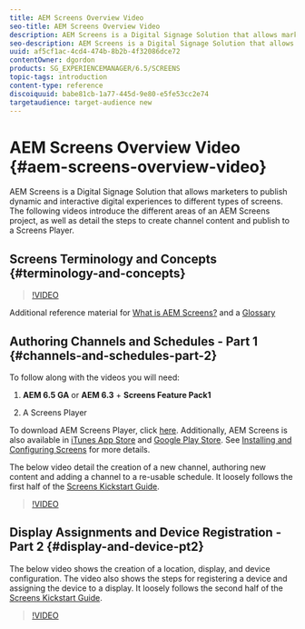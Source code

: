 ```yaml
---
title: AEM Screens Overview Video
seo-title: AEM Screens Overview Video
description: AEM Screens is a Digital Signage Solution that allows marketers to publish dynamic and interactive digital experiences to different types of screens. The following videos introduce the different areas of an AEM Screens project, as well as detail the steps to create channel content and publish to a Screens Player.
seo-description: AEM Screens is a Digital Signage Solution that allows marketers to publish dynamic and interactive digital experiences to different types of screens. The following videos introduce the different areas of an AEM Screens project, as well as detail the steps to create channel content and publish to a screens player.
uuid: af5cf1ac-4cd4-474b-8b2b-4f32086dce72
contentOwner: dgordon
products: SG_EXPERIENCEMANAGER/6.5/SCREENS
topic-tags: introduction
content-type: reference
discoiquuid: babe81cb-1a77-445d-9e80-e5fe53cc2e74
targetaudience: target-audience new
---
```


# AEM Screens Overview Video {#aem-screens-overview-video}

AEM Screens is a Digital Signage Solution that allows marketers to publish dynamic and interactive digital experiences to different types of screens. The following videos introduce the different areas of an AEM Screens project, as well as detail the steps to create channel content and publish to a Screens Player.

## Screens Terminology and Concepts {#terminology-and-concepts}

>[!VIDEO](https://video.tv.adobe.com/v/21353?quality=9)

Additional reference material for [What is AEM Screens?](aem-screens-introduction.md) and a [Glossary](aem-screens-introduction.md)

## Authoring Channels and Schedules - Part 1 {#channels-and-schedules-part-2}

To follow along with the videos you will need:

1. **AEM 6.5 GA** or **AEM 6.3** + **Screens Feature Pack1**

1. A Screens Player

To download AEM Screens Player, click [here](https://download.macromedia.com/screens/). Additionally, AEM Screens is also available in [iTunes App Store](https://itunes.apple.com/us/app/aem-screens/id1169641856?mt=8) and [Google Play Store](https://play.google.com/store/apps/details?id=com.adobe.aem.screens.player&hl=en). See [Installing and Configuring Screens](configuring-screens-introduction.md) for more details.

The below video detail the creation of a new channel, authoring new content and adding a channel to a re-usable schedule. It loosely follows the first half of the [Screens Kickstart Guide](kickstart-for-aem-screens.md).

>[!VIDEO](https://video.tv.adobe.com/v/21387?quality=9)

## Display Assignments and Device Registration - Part 2 {#display-and-device-pt2}

The below video shows the creation of a location, display, and device configuration. The video also shows the steps for registering a device and assigning the device to a display. It loosely follows the second half of the [Screens Kickstart Guide](kickstart-for-aem-screens.md).

>[!VIDEO](https://video.tv.adobe.com/v/21411?quality=9)

